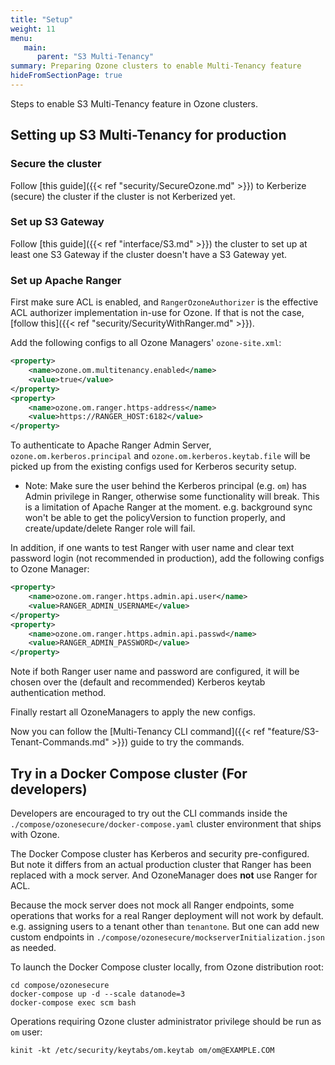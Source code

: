 ```yaml
---
title: "Setup"
weight: 11
menu:
   main:
      parent: "S3 Multi-Tenancy"
summary: Preparing Ozone clusters to enable Multi-Tenancy feature
hideFromSectionPage: true
---
```

<!---
  Licensed to the Apache Software Foundation (ASF) under one or more
  contributor license agreements.  See the NOTICE file distributed with
  this work for additional information regarding copyright ownership.
  The ASF licenses this file to You under the Apache License, Version 2.0
  (the "License"); you may not use this file except in compliance with
  the License.  You may obtain a copy of the License at

      http://www.apache.org/licenses/LICENSE-2.0

  Unless required by applicable law or agreed to in writing, software
  distributed under the License is distributed on an "AS IS" BASIS,
  WITHOUT WARRANTIES OR CONDITIONS OF ANY KIND, either express or implied.
  See the License for the specific language governing permissions and
  limitations under the License.
-->

Steps to enable S3 Multi-Tenancy feature in Ozone clusters.


## Setting up S3 Multi-Tenancy for production

### Secure the cluster

Follow [this guide]({{< ref "security/SecureOzone.md" >}}) to Kerberize (secure) the cluster if the cluster is not Kerberized yet.

### Set up S3 Gateway

Follow [this guide]({{< ref "interface/S3.md" >}}) the cluster to set up at least one S3 Gateway if the cluster doesn't have a S3 Gateway yet.

### Set up Apache Ranger

First make sure ACL is enabled, and `RangerOzoneAuthorizer` is the effective ACL authorizer implementation in-use for Ozone.
If that is not the case, [follow this]({{< ref "security/SecurityWithRanger.md" >}}). 

Add the following configs to all Ozone Managers' `ozone-site.xml`:

```xml
<property>
	<name>ozone.om.multitenancy.enabled</name>
	<value>true</value>
</property>
<property>
	<name>ozone.om.ranger.https-address</name>
	<value>https://RANGER_HOST:6182</value>
</property>
```

To authenticate to Apache Ranger Admin Server, `ozone.om.kerberos.principal` and `ozone.om.kerberos.keytab.file` will be picked up from the existing configs used for Kerberos security setup.

- Note: Make sure the user behind the Kerberos principal (e.g. `om`) has Admin privilege in Ranger, otherwise some functionality will break.
This is a limitation of Apache Ranger at the moment.
e.g. background sync won't be able to get the policyVersion to function properly, and create/update/delete Ranger role will fail.

In addition, if one wants to test Ranger with user name and clear text password login (not recommended in production), add the following configs to Ozone Manager:

```xml
<property>
	<name>ozone.om.ranger.https.admin.api.user</name>
	<value>RANGER_ADMIN_USERNAME</value>
</property>
<property>
	<name>ozone.om.ranger.https.admin.api.passwd</name>
	<value>RANGER_ADMIN_PASSWORD</value>
</property>
```

Note if both Ranger user name and password are configured, it will be chosen over the (default and recommended) Kerberos keytab authentication method.

Finally restart all OzoneManagers to apply the new configs.

Now you can follow the [Multi-Tenancy CLI command]({{< ref "feature/S3-Tenant-Commands.md" >}}) guide to try the commands. 


## Try in a Docker Compose cluster (For developers)

Developers are encouraged to try out the CLI commands inside the `./compose/ozonesecure/docker-compose.yaml` cluster environment that ships with Ozone.

The Docker Compose cluster has Kerberos and security pre-configured.
But note it differs from an actual production cluster that Ranger has been replaced with a mock server. And OzoneManager does **not** use Ranger for ACL.

Because the mock server does not mock all Ranger endpoints, some operations that works for a real Ranger deployment will not work by default. e.g. assigning users to a tenant other than `tenantone`.
But one can add new custom endpoints in `./compose/ozonesecure/mockserverInitialization.json` as needed.

To launch the Docker Compose cluster locally, from Ozone distribution root:

```shell
cd compose/ozonesecure
docker-compose up -d --scale datanode=3
docker-compose exec scm bash
```

Operations requiring Ozone cluster administrator privilege should be run as `om` user:

```shell
kinit -kt /etc/security/keytabs/om.keytab om/om@EXAMPLE.COM
```
